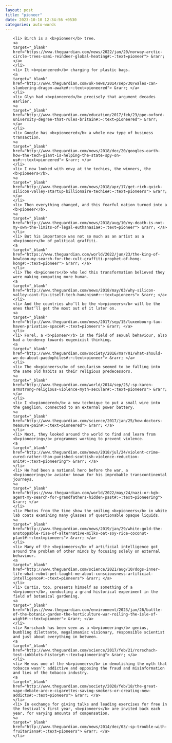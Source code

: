 ```yaml
---
layout: post
title: "pioneer"
date: 2023-10-10 12:34:56 +0530
categories: auto-words
---
```

<ol>

    <li> Birch is a <b>pioneer</b> tree.
    <a 
    target="_blank" 
    href="https://www.theguardian.com/news/2022/jan/20/norway-arctic-circle-trees-sami-reindeer-global-heating#:~:text=pioneer"> &rarr; </a>
    </li>
    <li> It <b>pioneered</b> charging for plastic bags.
    <a 
    target="_blank" 
    href="http://www.theguardian.com/uk-news/2014/sep/30/wales-can-slumbering-dragon-awake#:~:text=pioneered"> &rarr; </a>
    </li>
    <li> Glyn had <b>pioneered</b> precisely that argument decades earlier.
    <a 
    target="_blank" 
    href="http://www.theguardian.com/education/2017/feb/23/ppe-oxford-university-degree-that-rules-britain#:~:text=pioneered"> &rarr; </a>
    </li>
    <li> Google has <b>pioneered</b> a whole new type of business transaction.
    <a 
    target="_blank" 
    href="http://www.theguardian.com/news/2018/dec/20/googles-earth-how-the-tech-giant-is-helping-the-state-spy-on-us#:~:text=pioneered"> &rarr; </a>
    </li>
    <li> I now looked with envy at the techies, the winners, the <b>pioneers</b>.
    <a 
    target="_blank" 
    href="http://www.theguardian.com/news/2018/apr/17/get-rich-quick-silicon-valley-startup-billionaire-techie#:~:text=pioneers"> &rarr; </a>
    </li>
    <li> Then everything changed, and this fearful nation turned into a <b>pioneer</b>.
    <a 
    target="_blank" 
    href="http://www.theguardian.com/news/2018/aug/10/my-death-is-not-my-own-the-limits-of-legal-euthanasia#:~:text=pioneer"> &rarr; </a>
    </li>
    <li> But his importance was not so much as an artist as a <b>pioneer</b> of political graffiti.
    <a 
    target="_blank" 
    href="https://www.theguardian.com/world/2022/jun/23/the-king-of-kowloon-my-search-for-the-cult-graffiti-prophet-of-hong-kong#:~:text=pioneer"> &rarr; </a>
    </li>
    <li> The <b>pioneers</b> who led this transformation believed they were making computing more human.
    <a 
    target="_blank" 
    href="http://www.theguardian.com/news/2018/may/03/why-silicon-valley-cant-fix-itself-tech-humanism#:~:text=pioneers"> &rarr; </a>
    </li>
    <li> And the countries who’ll be the <b>pioneers</b> will be the ones that’ll get the most out of it later on.
    <a 
    target="_blank" 
    href="http://www.theguardian.com/news/2017/sep/15/luxembourg-tax-haven-privatise-space#:~:text=pioneers"> &rarr; </a>
    </li>
    <li> Forel, a <b>pioneer</b> in the field of sexual behaviour, also had a tendency towards eugenicist thinking.
    <a 
    target="_blank" 
    href="http://www.theguardian.com/society/2016/mar/01/what-should-we-do-about-paedophiles#:~:text=pioneer"> &rarr; </a>
    </li>
    <li> The <b>pioneers</b> of secularism seemed to be falling into the same old habits as their religious predecessors.
    <a 
    target="_blank" 
    href="http://www.theguardian.com/world/2014/sep/25/-sp-karen-armstrong-religious-violence-myth-secular#:~:text=pioneers"> &rarr; </a>
    </li>
    <li> I <b>pioneered</b> a new technique to put a small wire into the ganglion, connected to an external power battery.
    <a 
    target="_blank" 
    href="http://www.theguardian.com/science/2017/jan/25/how-doctors-measure-pain#:~:text=pioneered"> &rarr; </a>
    </li>
    <li> Next, they looked around the world to find and learn from <b>pioneering</b> programmes working to prevent violence.
    <a 
    target="_blank" 
    href="http://www.theguardian.com/news/2018/jul/24/violent-crime-cured-rather-than-punished-scottish-violence-reduction-unit#:~:text=pioneering"> &rarr; </a>
    </li>
    <li> He had been a national hero before the war, a <b>pioneering</b> aviator known for his improbable transcontinental journeys.
    <a 
    target="_blank" 
    href="https://www.theguardian.com/world/2022/may/24/nazi-or-kgb-agent-my-search-for-grandfathers-hidden-past#:~:text=pioneering"> &rarr; </a>
    </li>
    <li> Photos from the time show the smiling <b>pioneers</b> in white lab coats examining many glasses of questionable opaque liquids.
    <a 
    target="_blank" 
    href="http://www.theguardian.com/news/2019/jan/29/white-gold-the-unstoppable-rise-of-alternative-milks-oat-soy-rice-coconut-plant#:~:text=pioneers"> &rarr; </a>
    </li>
    <li> Many of the <b>pioneers</b> of artificial intelligence got around the problem of other minds by focusing solely on external behaviour.
    <a 
    target="_blank" 
    href="http://www.theguardian.com/science/2021/aug/10/dogs-inner-life-what-robot-pet-taught-me-about-consciousness-artificial-intelligence#:~:text=pioneers"> &rarr; </a>
    </li>
    <li> Curtis, too, presents himself as something of a <b>pioneer</b>, conducting a grand historical experiment in the field of botanical gardening.
    <a 
    target="_blank" 
    href="https://www.theguardian.com/environment/2023/jan/26/battle-of-the-botanic-garden-the-horticulture-war-roiling-the-isle-of-wight#:~:text=pioneer"> &rarr; </a>
    </li>
    <li> Rorschach has been seen as a <b>pioneering</b> genius, bumbling dilettante, megalomaniac visionary, responsible scientist and just about everything in between.
    <a 
    target="_blank" 
    href="http://www.theguardian.com/science/2017/feb/21/rorschach-test-inkblots-history#:~:text=pioneering"> &rarr; </a>
    </li>
    <li> He was one of the <b>pioneers</b> in demolishing the myth that tobacco wasn’t addictive and opposing the fraud and misinformation and lies of the tobacco industry.
    <a 
    target="_blank" 
    href="http://www.theguardian.com/society/2020/feb/18/the-great-vape-debate-are-e-cigarettes-saving-smokers-or-creating-new-addicts#:~:text=pioneers"> &rarr; </a>
    </li>
    <li> In exchange for giving talks and leading exercises for free in the festival’s first year, <b>pioneers</b> are invited back each year, for varying amounts of compensation.
    <a 
    target="_blank" 
    href="http://www.theguardian.com/news/2014/dec/03/-sp-trouble-with-fruitarians#:~:text=pioneers"> &rarr; </a>
    </li>